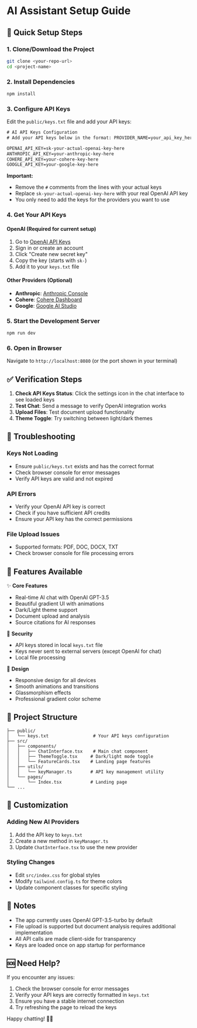# AI Assistant Setup Guide

## 🚀 Quick Setup Steps

### 1. **Clone/Download the Project**
```bash
git clone <your-repo-url>
cd <project-name>
```

### 2. **Install Dependencies**
```bash
npm install
```

### 3. **Configure API Keys**
Edit the `public/keys.txt` file and add your API keys:

```txt
# AI API Keys Configuration
# Add your API keys below in the format: PROVIDER_NAME=your_api_key_here

OPENAI_API_KEY=sk-your-actual-openai-key-here
ANTHROPIC_API_KEY=your-anthropic-key-here
COHERE_API_KEY=your-cohere-key-here
GOOGLE_API_KEY=your-google-key-here
```

**Important:** 
- Remove the `#` comments from the lines with your actual keys
- Replace `sk-your-actual-openai-key-here` with your real OpenAI API key
- You only need to add the keys for the providers you want to use

### 4. **Get Your API Keys**

#### OpenAI (Required for current setup)
1. Go to [OpenAI API Keys](https://platform.openai.com/api-keys)
2. Sign in or create an account
3. Click "Create new secret key"
4. Copy the key (starts with `sk-`)
5. Add it to your `keys.txt` file

#### Other Providers (Optional)
- **Anthropic**: [Anthropic Console](https://console.anthropic.com/)
- **Cohere**: [Cohere Dashboard](https://dashboard.cohere.com/)
- **Google**: [Google AI Studio](https://makersuite.google.com/)

### 5. **Start the Development Server**
```bash
npm run dev
```

### 6. **Open in Browser**
Navigate to `http://localhost:8080` (or the port shown in your terminal)

## ✅ Verification Steps

1. **Check API Keys Status**: Click the settings icon in the chat interface to see loaded keys
2. **Test Chat**: Send a message to verify OpenAI integration works
3. **Upload Files**: Test document upload functionality
4. **Theme Toggle**: Try switching between light/dark themes

## 🔧 Troubleshooting

### Keys Not Loading
- Ensure `public/keys.txt` exists and has the correct format
- Check browser console for error messages
- Verify API keys are valid and not expired

### API Errors
- Verify your OpenAI API key is correct
- Check if you have sufficient API credits
- Ensure your API key has the correct permissions

### File Upload Issues
- Supported formats: PDF, DOC, DOCX, TXT
- Check browser console for file processing errors

## 🎯 Features Available

✨ **Core Features**
- Real-time AI chat with OpenAI GPT-3.5
- Beautiful gradient UI with animations
- Dark/Light theme support
- Document upload and analysis
- Source citations for AI responses

🔐 **Security**
- API keys stored in local `keys.txt` file
- Keys never sent to external servers (except OpenAI for chat)
- Local file processing

🎨 **Design**
- Responsive design for all devices
- Smooth animations and transitions
- Glassmorphism effects
- Professional gradient color scheme

## 📁 Project Structure

```
├── public/
│   └── keys.txt                 # Your API keys configuration
├── src/
│   ├── components/
│   │   ├── ChatInterface.tsx    # Main chat component
│   │   ├── ThemeToggle.tsx     # Dark/light mode toggle
│   │   └── FeatureCards.tsx    # Landing page features
│   ├── utils/
│   │   └── keyManager.ts       # API key management utility
│   └── pages/
│       └── Index.tsx           # Landing page
└── ...
```

## 🔄 Customization

### Adding New AI Providers
1. Add the API key to `keys.txt`
2. Create a new method in `keyManager.ts`
3. Update `ChatInterface.tsx` to use the new provider

### Styling Changes
- Edit `src/index.css` for global styles
- Modify `tailwind.config.ts` for theme colors
- Update component classes for specific styling

## 📝 Notes

- The app currently uses OpenAI GPT-3.5-turbo by default
- File upload is supported but document analysis requires additional implementation
- All API calls are made client-side for transparency
- Keys are loaded once on app startup for performance

## 🆘 Need Help?

If you encounter any issues:
1. Check the browser console for error messages
2. Verify your API keys are correctly formatted in `keys.txt`
3. Ensure you have a stable internet connection
4. Try refreshing the page to reload the keys

Happy chatting! 🤖✨